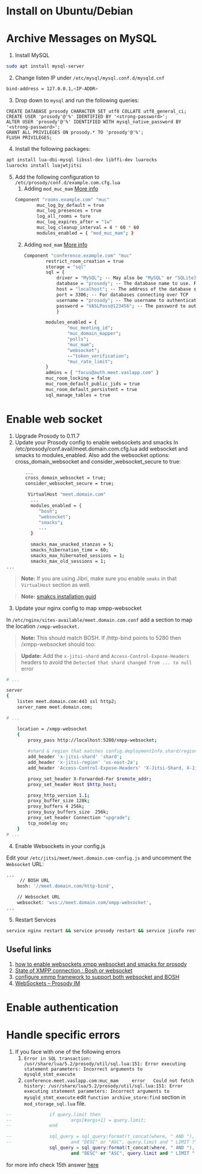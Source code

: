 # Install on Ubuntu/Debian


# Archive Messages on MySQL

1. Install MySQL
```bash
sudo apt install mysql-server
```
2. Change listen IP under `/etc/mysql/mysql.conf.d/mysqld.cnf`
```bash
bind-address = 127.0.0.1,<IP-ADDR>
```
3. Drop down to `mysql` and run the following queries:
```mysql
CREATE DATABASE prosody CHARACTER SET utf8 COLLATE utf8_general_ci;
CREATE USER 'prosody'@'%' IDENTIFIED BY '<strong-password>'; 
ALTER USER 'prosody'@'%' IDENTIFIED WITH mysql_native_password BY '<strong-password>';
GRANT ALL PRIVILEGES ON prosody.* TO 'prosody'@'%'; 
FLUSH PRIVILEGES;
```
4. Install the following packages:
```bash
apt install lua-dbi-mysql libssl-dev libffi-dev luarocks
luarocks install luajwtjitsi
```
5. Add the following configuration to `/etc/prosody/conf.d/example.com.cfg.lua`
	1. Adding `mod_muc_mam` [More info](https://prosody.im/doc/modules/mod_muc_mam)
	```bash
	Component "rooms.example.com" "muc"
			muc_log_by_default = true
			muc_log_presences = true
			log_all_rooms = ture
			muc_log_expires_after = "1w"
			muc_log_cleanup_interval = 4 * 60 * 60
			modules_enabled = { "mod_muc_mam"; }
	```
	2. Adding `mod_mam` [More info](https://prosody.im/doc/modules/mod_mam)
		```bash
		Component "conference.example.com" "muc"
				restrict_room_creation = true
				storage = "sql"
				sql = {
					driver = "MySQL"; -- May also be "MySQL" or "SQLite3" (case sensitive!)
					database = "prosody"; -- The database name to use. For SQLite3 this the database filename (relative to the data storage directory).
					host = "localhost"; -- The address of the database server (delete this line for Postgres)
					port = 3306; -- For databases connecting over TCP
					username = "prosody"; -- The username to authenticate to the database
					password = "VASLPass@123456"; -- The password to authenticate to the database
					}

				modules_enabled = {
						"muc_meeting_id";
						"muc_domain_mapper";
						"polls";
						"muc_mam";
						"websocket";
						--"token_verification";
						"muc_rate_limit";
				}
				admins = { "focus@auth.meet.vaslapp.com" }
				muc_room_locking = false
				muc_room_default_public_jids = true
				muc_room_default_persistent = true
				sql_manage_tables = true
		```
	
# Enable web socket 

1. Upgrade Prosody to 0.11.7
2. Update your Prosody config to enable websockets and smacks
In /etc/prosody/conf.avail/meet.domain.com.cfg.lua add websocket and smacks to modules_enabled.
Also add the websocket options: cross_domain_websocket and consider_websocket_secure to true:
```bash
       ...
       cross_domain_websocket = true;
       consider_websocket_secure = true;

        VirtualHost "meet.domain.com"
         ...
         modules_enabled = {
            "bosh";
            "websocket";
            "smacks";
            ...
         }

         smacks_max_unacked_stanzas = 5;
         smacks_hibernation_time = 60; 
         smacks_max_hibernated_sessions = 1;
         smacks_max_old_sessions = 1;
...
```
> **Note:** If you are using Jibri, make sure you enable `smaks` in that
`VirtualHost` section as well.

> **Note:** [smakcs installation guid](https://modules.prosody.im/mod_smacks)

3. Update your nginx config to map xmpp-websocket

In `/etc/nginx/sites-available/meet.domain.com.conf` add a section to
map the location `/xmpp-websocket.` 

> **Note:** This should match BOSH. If /http-bind points to 5280 then /xmpp-websocket should too:

> **Update:** Add the `x-jitsi-shard` and `Access-Control-Expose-Headers` headers to avoid the `Detected that shard changed from ... to null` error

```bash
# ...

server 
{
    listen meet.domain.com:443 ssl http2;
    server_name meet.domain.com;

# ...

    location = /xmpp-websocket
    {
        proxy_pass http://localhost:5280/xmpp-websocket;
       
        #shard & region that matches config.deploymentInfo.shard/region -  See [note 1] below
        add_header 'x-jitsi-shard' 'shard';
        add_header 'x-jitsi-region' 'us-east-2a';
        add_header 'Access-Control-Expose-Headers' 'X-Jitsi-Shard, X-Jitsi-Region';

        proxy_set_header X-Forwarded-For $remote_addr;
        proxy_set_header Host $http_host;

        proxy_http_version 1.1;
        proxy_buffer_size 128k;
        proxy_buffers 4 256k;
        proxy_busy_buffers_size  256k;
        proxy_set_header Connection "upgrade";
        tcp_nodelay on;
    }
# ...
```

4. Enable Websockets in your config.js

Edit your `/etc/jitsi/meet/meet.domain.com-config.js` and uncomment the `Websocket` URL:

```bash
...
     // BOSH URL
    bosh: '//meet.domain.com/http-bind',

    // Websocket URL
    websocket: 'wss://meet.domain.com/xmpp-websocket',
...
```

5. Restart Services

```bash
service nginx restart && service prosody restart && service jicofo restart
```

## Useful links

1. [how to enable websockets xmpp websocket and smacks for prosody](https://community.jitsi.org/t/how-to-how-to-enable-websockets-xmpp-websocket-and-smacks-for-prosody/87920)
1. [State of XMPP connection : Bosh or websocket](https://community.jitsi.org/t/state-of-xmpp-connection-bosh-or-websocket/79721)
1. [configure xmmp framework to support both websocket and BOSH](https://community.jitsi.org/t/jitsi-dev-configure-xmmp-framework-to-support-both-websocket-and-bosh/10258)
1. [WebSockets – Prosody IM](https://prosody.im/doc/websocket)

# Enable authentication





# Handle specific errors

1. If you face with one of the following errors
	1. `Error in SQL transaction: /usr/share/lua/5.2/prosody/util/sql.lua:151: Error executing statement parameters: Incorrect arguments to mysqld_stmt_execute`
	1. `conference.meet.vaslapp.com:muc_mam     error   Could not fetch history: /usr/share/lua/5.2/prosody/util/sql.lua:151: Error executing statement parameters: Incorrect arguments to mysqld_stmt_execute`
edit `function archive_store:find` section in `mod_storage_sql.lua`
file.
```lua
--              if query.limit then
--                      args[#args+1] = query.limit;
--              end

--              sql_query = sql_query:format(t_concat(where, " AND "), query.reverse
--                      and "DESC" or "ASC", query.limit and " LIMIT ?" or "");
                sql_query = sql_query:format(t_concat(where, " AND "), query.reverse
                        and "DESC" or "ASC", query.limit and " LIMIT " .. query.limit or "");

```
for more info check 15th answer [here](https://issues.prosody.im/1639)
